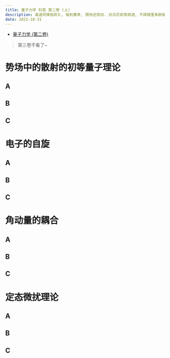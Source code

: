 ```yaml
---
title: 量子力学 科恩 第二卷 (上)
description: 谁道闲情抛弃久, 每到春来, 惆怅还依旧. 日日花前常病酒, 不辞镜里朱颜瘦.
date: 2022-10-31
---
```


- [量子力学 (第二卷)](https://book.douban.com/subject/26716232/)

> 第三卷不看了~

# 势场中的散射的初等量子理论

## A

## B

## C

# 电子的自旋

## A

## B

## C

# 角动量的耦合

## A

## B

## C

# 定态微扰理论

## A

## B

## C

